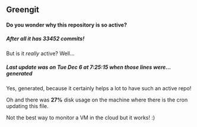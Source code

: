## Greengit

#### Do you wonder why this repository is so active?

##### After all it has 33452 commits!

But is it *really* active? Well...

##### Last update was on Tue Dec 6 at 7:25:15 when those lines were... generated

Yes, generated, because it certainly helps a lot to have such an active repo!

Oh and there was **27%** disk usage on the machine
where there is the cron updating this file.

Not the best way to monitor a VM in the cloud but it works! :)
